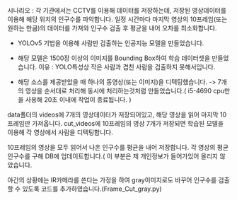 시나리오 : 
각 기관에서는 CCTV를 이용해 데이터를 저장하는데, 저장된 영상데이터를 이용해 해당 위치의 인구수를 파악합니다.
일정 시간마다 마지막 영상의 10프레임(또는 원하는 만큼)의 데이터를 가져와 인구수 검출 후 평균을 내어 오차를 최소화합니다.


- YOLOv5 기법을 이용해 사람만 검출하는 인공지능 모델을 만들었습니다.

- 해당 모델은 1500장 이상의 이미지를 Bounding Box하여 학습 데이터셋을 만들었습니다.
  이유 : YOLO특성상 작은 사람과 겹친 사람을 검출하지 못해서입니다.
  
- 해당 소스를 제공받았을 때 하나의 동영상(또는 이미지)을 디텍팅했습니다.
  -> 7개의 영상을 순서대로 처리해 동시에 처리하는것처럼 만들었습니다.( i5-4690 cpu만을 사용해 20초 이내에 작업이 종료됩니다. )

data폴더의 videos에 7개의 영상데이터가 저장되어있고, 해당 영상을 읽어 마지막 10프레임만 가져옵니다.
cut_videos에 10프레임의 영상 7개가 저장되면 학습된 모델을 이용해 각 영상에서 사람을 디텍팅합니다.

10프레임의 영상을 모두 읽어서 나온 인구수를 평균을 내어 저장합니다.
각 영상의 평균 인구수를 구해 DB에 업데이트합니다.( 이 부분은 제 개인정보가 들어가있어 올리지 않았습니다.

야간의 상황에는 IR카메라를 쓴다는 가정을 하여 gray이미지로도 바꾸어 인구수를 검출할 수 있도록 코드를 추가하였습니다.(Frame_Cut_gray.py)

